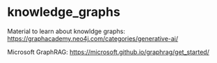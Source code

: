# knowledge_graphs

Material to learn about knowldge graphs: https://graphacademy.neo4j.com/categories/generative-ai/

Microsoft GraphRAG: https://microsoft.github.io/graphrag/get_started/

